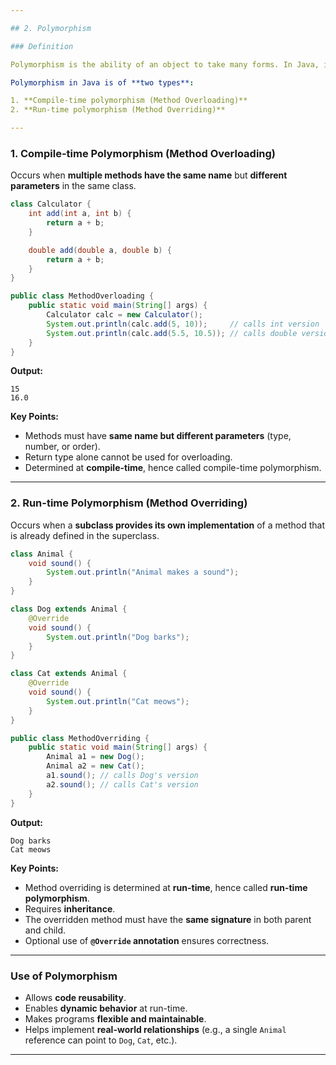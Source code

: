 ```yaml
---

## 2. Polymorphism

### Definition

Polymorphism is the ability of an object to take many forms. In Java, it allows a **single method or object** to behave differently in different contexts.

Polymorphism in Java is of **two types**:

1. **Compile-time polymorphism (Method Overloading)**
2. **Run-time polymorphism (Method Overriding)**

---
```


### 1. **Compile-time Polymorphism (Method Overloading)**

Occurs when **multiple methods have the same name** but **different parameters** in the same class.

```java
class Calculator {
    int add(int a, int b) {
        return a + b;
    }

    double add(double a, double b) {
        return a + b;
    }
}

public class MethodOverloading {
    public static void main(String[] args) {
        Calculator calc = new Calculator();
        System.out.println(calc.add(5, 10));     // calls int version
        System.out.println(calc.add(5.5, 10.5)); // calls double version
    }
}
```

**Output:**

```
15
16.0
```

**Key Points:**

* Methods must have **same name but different parameters** (type, number, or order).
* Return type alone cannot be used for overloading.
* Determined at **compile-time**, hence called compile-time polymorphism.

---

### 2. **Run-time Polymorphism (Method Overriding)**

Occurs when a **subclass provides its own implementation** of a method that is already defined in the superclass.

```java
class Animal {
    void sound() {
        System.out.println("Animal makes a sound");
    }
}

class Dog extends Animal {
    @Override
    void sound() {
        System.out.println("Dog barks");
    }
}

class Cat extends Animal {
    @Override
    void sound() {
        System.out.println("Cat meows");
    }
}

public class MethodOverriding {
    public static void main(String[] args) {
        Animal a1 = new Dog();
        Animal a2 = new Cat();
        a1.sound(); // calls Dog's version
        a2.sound(); // calls Cat's version
    }
}
```

**Output:**

```
Dog barks
Cat meows
```

**Key Points:**

* Method overriding is determined at **run-time**, hence called **run-time polymorphism**.
* Requires **inheritance**.
* The overridden method must have the **same signature** in both parent and child.
* Optional use of **`@Override` annotation** ensures correctness.

---

### Use of Polymorphism

* Allows **code reusability**.
* Enables **dynamic behavior** at run-time.
* Makes programs **flexible and maintainable**.
* Helps implement **real-world relationships** (e.g., a single `Animal` reference can point to `Dog`, `Cat`, etc.).

---
